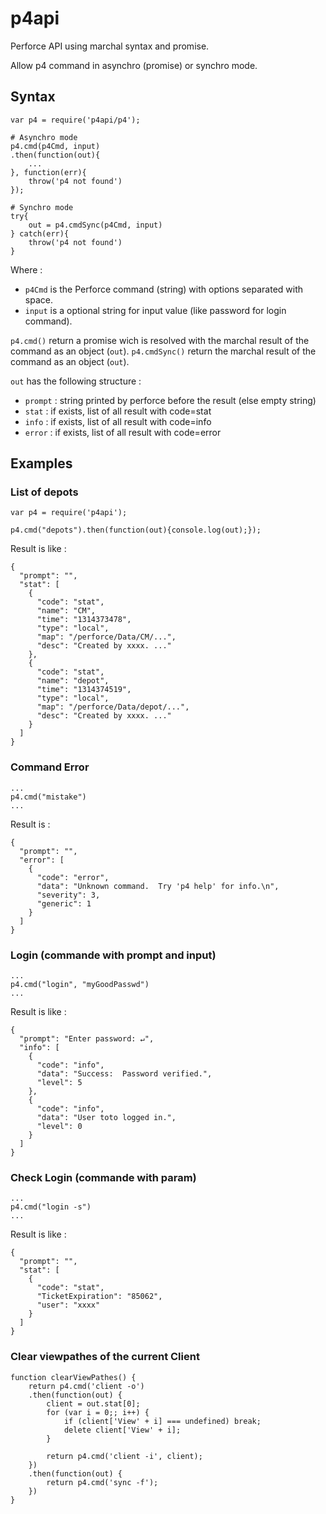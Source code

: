 # p4api
Perforce API using marchal syntax and promise.

Allow p4 command in asynchro (promise) or synchro mode.

## Syntax
	var p4 = require('p4api/p4');
	
    # Asynchro mode
	p4.cmd(p4Cmd, input)
    .then(function(out){
		...
	}, function(err){
        throw('p4 not found')
    });
    
    # Synchro mode
    try{
        out = p4.cmdSync(p4Cmd, input)
    } catch(err){
        throw('p4 not found')
    }    

Where :

- `p4Cmd` is the Perforce command (string) with options separated with space.
- `input` is a optional string for input value (like password for login command).

`p4.cmd()` return a promise wich is resolved with the marchal result of the command as an object (`out`).
`p4.cmdSync()` return the marchal result of the command as an object (`out`).

`out` has the following structure :

- `prompt` : string printed by perforce before the result (else empty string)
- `stat` : if exists, list of all result with code=stat
- `info` : if exists, list of all result with code=info
- `error` : if exists, list of all result with code=error





## Examples
### List of depots
	var p4 = require('p4api');
	
	p4.cmd("depots").then(function(out){console.log(out);});

Result is like :

	{
	  "prompt": "",
	  "stat": [
	    {
	      "code": "stat",
	      "name": "CM",
	      "time": "1314373478",
	      "type": "local",
	      "map": "/perforce/Data/CM/...",
	      "desc": "Created by xxxx. ..."
		},
	    {
	      "code": "stat",
	      "name": "depot",
	      "time": "1314374519",
	      "type": "local",
	      "map": "/perforce/Data/depot/...",
	      "desc": "Created by xxxx. ..."
	    }
	  ]
	}
### Command Error
	...
	p4.cmd("mistake")
	...
Result is :

	{
	  "prompt": "",
	  "error": [
	    {
	      "code": "error",
	      "data": "Unknown command.  Try 'p4 help' for info.\n",
	      "severity": 3,
	      "generic": 1
	    }
	  ]
	}       
 
### Login (commande with prompt and input)
	...
	p4.cmd("login", "myGoodPasswd")
	...
Result is like :

	{
	  "prompt": "Enter password: ↵",
	  "info": [
	    {
	      "code": "info",
	      "data": "Success:  Password verified.",
	      "level": 5
	    },
	    {
	      "code": "info",
	      "data": "User toto logged in.",
	      "level": 0
	    }
	  ]
	}       

### Check Login (commande with param)
	...
	p4.cmd("login -s")
	...
Result is like :

	{
	  "prompt": "",
	  "stat": [
	    {
	      "code": "stat",
	      "TicketExpiration": "85062",
	      "user": "xxxx"
	    }
	  ]
	}       

### Clear viewpathes of the current Client
    function clearViewPathes() {
        return p4.cmd('client -o')
        .then(function(out) {
            client = out.stat[0];
            for (var i = 0;; i++) {
                if (client['View' + i] === undefined) break;
                delete client['View' + i];
            }

            return p4.cmd('client -i', client);
        })
        .then(function(out) {
            return p4.cmd('sync -f');
        })
    }


